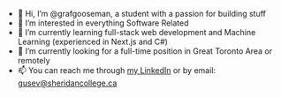 - 👋 Hi, I’m @grafgooseman, a student with a passion for building stuff
- 👀 I’m interested in everything Software Related
- 🌱 I’m currently learning full-stack web development and Machine Learning (experienced in Next.js and C#)
- 💞️ I’m currently looking for a full-time position in Great Toronto Area or remotely 
- 📫 You can reach me through [my LinkedIn](https://www.linkedin.com/in/gusev-artem/ "Artem's LinkedIn") or by email: [gusev@sheridancollege.ca](mailto:gusev@sheridancollege.ca "Artem's email")

<!---
grafgooseman/grafgooseman is a ✨ special ✨ repository because its `README.md` (this file) appears on your GitHub profile.
You can click the Preview link to take a look at your changes.
--->
